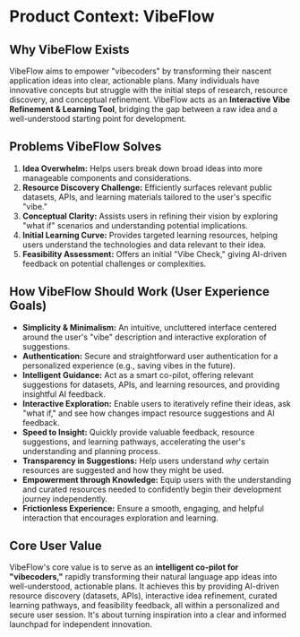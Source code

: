 # Product Context: VibeFlow

## Why VibeFlow Exists
VibeFlow aims to empower "vibecoders" by transforming their nascent application ideas into clear, actionable plans. Many individuals have innovative concepts but struggle with the initial steps of research, resource discovery, and conceptual refinement. VibeFlow acts as an **Interactive Vibe Refinement & Learning Tool**, bridging the gap between a raw idea and a well-understood starting point for development.

## Problems VibeFlow Solves
1.  **Idea Overwhelm:** Helps users break down broad ideas into more manageable components and considerations.
2.  **Resource Discovery Challenge:** Efficiently surfaces relevant public datasets, APIs, and learning materials tailored to the user's specific "vibe."
3.  **Conceptual Clarity:** Assists users in refining their vision by exploring "what if" scenarios and understanding potential implications.
4.  **Initial Learning Curve:** Provides targeted learning resources, helping users understand the technologies and data relevant to their idea.
5.  **Feasibility Assessment:** Offers an initial "Vibe Check," giving AI-driven feedback on potential challenges or complexities.

## How VibeFlow Should Work (User Experience Goals)
*   **Simplicity & Minimalism:** An intuitive, uncluttered interface centered around the user's "vibe" description and interactive exploration of suggestions.
*   **Authentication:** Secure and straightforward user authentication for a personalized experience (e.g., saving vibes in the future).
*   **Intelligent Guidance:** Act as a smart co-pilot, offering relevant suggestions for datasets, APIs, and learning resources, and providing insightful AI feedback.
*   **Interactive Exploration:** Enable users to iteratively refine their ideas, ask "what if," and see how changes impact resource suggestions and AI feedback.
*   **Speed to Insight:** Quickly provide valuable feedback, resource suggestions, and learning pathways, accelerating the user's understanding and planning process.
*   **Transparency in Suggestions:** Help users understand *why* certain resources are suggested and how they might be used.
*   **Empowerment through Knowledge:** Equip users with the understanding and curated resources needed to confidently begin their development journey independently.
*   **Frictionless Experience:** Ensure a smooth, engaging, and helpful interaction that encourages exploration and learning.

## Core User Value
VibeFlow's core value is to serve as an **intelligent co-pilot for "vibecoders,"** rapidly transforming their natural language app ideas into well-understood, actionable plans. It achieves this by providing AI-driven resource discovery (datasets, APIs), interactive idea refinement, curated learning pathways, and feasibility feedback, all within a personalized and secure user session. It's about turning inspiration into a clear and informed launchpad for independent innovation.
